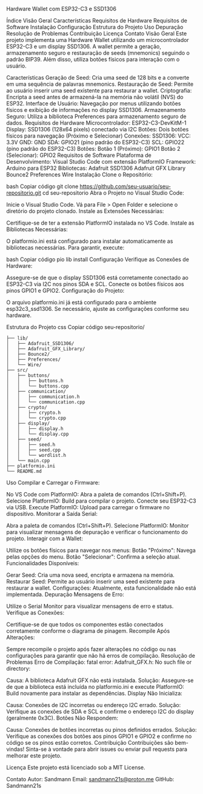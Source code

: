Hardware Wallet com ESP32-C3 e SSD1306


Índice
Visão Geral
Características
Requisitos de Hardware
Requisitos de Software
Instalação
Configuração
Estrutura do Projeto
Uso
Depuração
Resolução de Problemas
Contribuição
Licença
Contato
Visão Geral
Este projeto implementa uma Hardware Wallet utilizando um microcontrolador ESP32-C3 e um display SSD1306. A wallet permite a geração, armazenamento seguro e restauração de seeds (mnemonics) seguindo o padrão BIP39. Além disso, utiliza botões físicos para interação com o usuário.

Características
Geração de Seed: Cria uma seed de 128 bits e a converte em uma sequência de palavras mnemonics.
Restauração de Seed: Permite ao usuário inserir uma seed existente para restaurar a wallet.
Criptografia: Encripta a seed antes de armazená-la na memória não volátil (NVS) do ESP32.
Interface de Usuário: Navegação por menus utilizando botões físicos e exibição de informações no display SSD1306.
Armazenamento Seguro: Utiliza a biblioteca Preferences para armazenamento seguro de dados.
Requisitos de Hardware
Microcontrolador: ESP32-C3-DevKitM-1
Display: SSD1306 (128x64 pixels) conectado via I2C
Botões: Dois botões físicos para navegação (Próximo e Selecionar)
Conexões:
SSD1306:
VCC: 3.3V
GND: GND
SDA: GPIO21 (pino padrão do ESP32-C3)
SCL: GPIO22 (pino padrão do ESP32-C3)
Botões:
Botão 1 (Próximo): GPIO1
Botão 2 (Selecionar): GPIO2
Requisitos de Software
Plataforma de Desenvolvimento: Visual Studio Code com extensão PlatformIO
Framework: Arduino para ESP32
Bibliotecas:
Adafruit SSD1306
Adafruit GFX Library
Bounce2
Preferences
Wire
Instalação
Clone o Repositório:

bash
Copiar código
git clone https://github.com/seu-usuario/seu-repositorio.git
cd seu-repositorio
Abra o Projeto no Visual Studio Code:

Inicie o Visual Studio Code.
Vá para File > Open Folder e selecione o diretório do projeto clonado.
Instale as Extensões Necessárias:

Certifique-se de ter a extensão PlatformIO instalada no VS Code.
Instale as Bibliotecas Necessárias:

O platformio.ini está configurado para instalar automaticamente as bibliotecas necessárias. Para garantir, execute:

bash
Copiar código
pio lib install
Configuração
Verifique as Conexões de Hardware:

Assegure-se de que o display SSD1306 está corretamente conectado ao ESP32-C3 via I2C nos pinos SDA e SCL.
Conecte os botões físicos aos pinos GPIO1 e GPIO2.
Configuração do Projeto:

O arquivo platformio.ini já está configurado para o ambiente esp32c3_ssd1306. Se necessário, ajuste as configurações conforme seu hardware.

Estrutura do Projeto
css
Copiar código
seu-repositorio/
```
├── lib/
│   ├── Adafruit_SSD1306/
│   ├── Adafruit_GFX_Library/
│   ├── Bounce2/
│   ├── Preferences/
│   └── Wire/
├── src/
│   ├── buttons/
│   │   ├── buttons.h
│   │   └── buttons.cpp
│   ├── communication/
│   │   ├── communication.h
│   │   └── communication.cpp
│   ├── crypto/
│   │   ├── crypto.h
│   │   └── crypto.cpp
│   ├── display/
│   │   ├── display.h
│   │   └── display.cpp
│   ├── seed/
│   │   ├── seed.h
│   │   ├── seed.cpp
│   │   └── wordlist.h
│   └── main.cpp
├── platformio.ini
└── README.md
```
Uso
Compilar e Carregar o Firmware:

No VS Code com PlatformIO:
Abra a paleta de comandos (Ctrl+Shift+P).
Selecione PlatformIO: Build para compilar o projeto.
Conecte seu ESP32-C3 via USB.
Execute PlatformIO: Upload para carregar o firmware no dispositivo.
Monitorar a Saída Serial:

Abra a paleta de comandos (Ctrl+Shift+P).
Selecione PlatformIO: Monitor para visualizar mensagens de depuração e verificar o funcionamento do projeto.
Interagir com a Wallet:

Utilize os botões físicos para navegar nos menus:
Botão "Próximo": Navega pelas opções do menu.
Botão "Selecionar": Confirma a seleção atual.
Funcionalidades Disponíveis:

Gerar Seed:
Cria uma nova seed, encripta e armazena na memória.
Restaurar Seed:
Permite ao usuário inserir uma seed existente para restaurar a wallet.
Configurações:
Atualmente, esta funcionalidade não está implementada.
Depuração
Mensagens de Erro:

Utilize o Serial Monitor para visualizar mensagens de erro e status.
Verifique as Conexões:

Certifique-se de que todos os componentes estão conectados corretamente conforme o diagrama de pinagem.
Recompile Após Alterações:

Sempre recompile o projeto após fazer alterações no código ou nas configurações para garantir que não há erros de compilação.
Resolução de Problemas
Erro de Compilação: fatal error: Adafruit_GFX.h: No such file or directory:

Causa: A biblioteca Adafruit GFX não está instalada.
Solução: Assegure-se de que a biblioteca está incluída no platformio.ini e execute PlatformIO: Build novamente para instalar as dependências.
Display Não Inicializa:

Causa: Conexões de I2C incorretas ou endereço I2C errado.
Solução: Verifique as conexões de SDA e SCL e confirme o endereço I2C do display (geralmente 0x3C).
Botões Não Respondem:

Causa: Conexões de botões incorretas ou pinos definidos errados.
Solução: Verifique as conexões dos botões aos pinos GPIO1 e GPIO2 e confirme no código se os pinos estão corretos.
Contribuição
Contribuições são bem-vindas! Sinta-se à vontade para abrir issues ou enviar pull requests para melhorar este projeto.

Licença
Este projeto está licenciado sob a MIT License.

Contato
Autor: Sandmann
Email: sandmann21s@proton.me
GitHub: Sandmann21s

